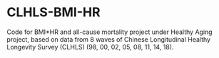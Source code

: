 # CLHLS-BMI-HR
Code for BMI*HR and all-cause mortality project under Healthy Aging project, based on data from 8 waves of Chinese Longitudinal Healthy Longevity Survey (CLHLS) (98, 00, 02, 05, 08, 11, 14, 18).
